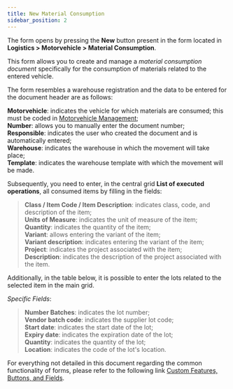 ```yaml
---
title: New Material Consumption 
sidebar_position: 2
---
```


The form opens by pressing the **New** button present in the form located in **Logistics > Motorvehicle > Material Consumption**.

This form allows you to create and manage a *material consumption document* specifically for the consumption of materials related to the entered vehicle.

The form resembles a warehouse registration and the data to be entered for the document header are as follows:

**Motorvehicle**: indicates the vehicle for which materials are consumed; this must be coded in [Motorvehicle Management](/docs/logistics/motorvehicles/motorvehicle-management);       
**Number**: allows you to manually enter the document number;       
**Responsible**: indicates the user who created the document and is automatically entered;         
**Warehouse**: indicates the warehouse in which the movement will take place;        
**Template**: indicates the warehouse template with which the movement will be made.        

Subsequently, you need to enter, in the central grid **List of executed operations**, all consumed items by filling in the fields:

> **Class / Item Code / Item Description**: indicates class, code, and description of the item;          
> **Units of Measure**: indicates the unit of measure of the item;       
> **Quantity**: indicates the quantity of the item;       
> **Variant**: allows entering the variant of the item;        
> **Variant description**: indicates entering the variant of the item;     
> **Project**: indicates the project associated with the item;         
> **Description**: indicates the description of the project associated with the item.        
    
Additionally, in the table below, it is possible to enter the lots related to the selected item in the main grid.

*Specific Fields*: 

> **Number Batches**: indicates the lot number;                 
> **Vendor batch code**: indicates the supplier lot code;         
> **Start date**: indicates the start date of the lot;      
> **Expiry date**: indicates the expiration date of the lot;               
> **Quantity**: indicates the quantity of the lot;    
> **Location**: indicates the code of the lot's location.  

For everything not detailed in this document regarding the common functionality of forms, please refer to the following link [Custom Features, Buttons, and Fields](/docs/guide/common).